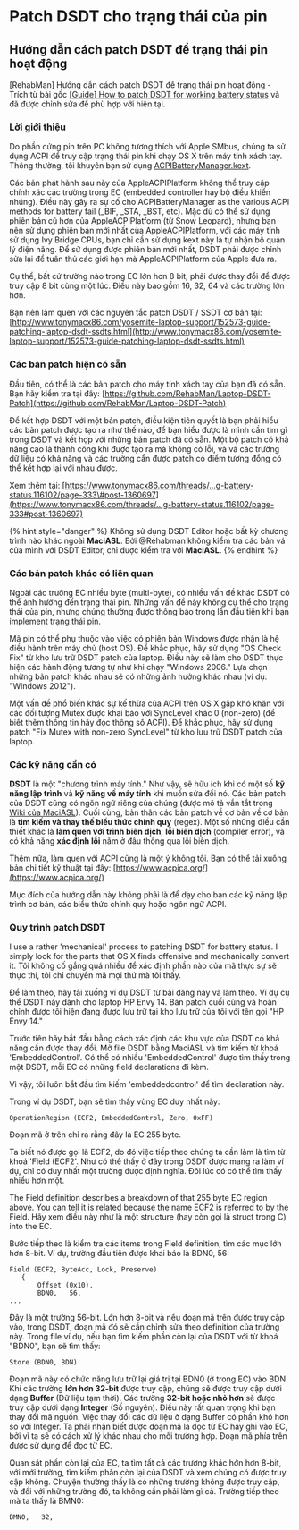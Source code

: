 # Patch DSDT cho trạng thái của pin

## Hướng dẫn cách patch DSDT để trạng thái pin hoạt động

\[RehabMan\] Hướng dẫn cách patch DSDT để trạng thái pin hoạt động - Trích từ bài gốc [\[Guide\] How to patch DSDT for working battery status](https://www.tonymacx86.com/threads/guide-how-to-patch-dsdt-for-working-battery-status.116102/) và đã được chỉnh sửa để phù hợp với hiện tại.

### **Lời giới thiệu**

Do phần cứng pin trên PC không tương thích với Apple SMbus, chúng ta sử dụng ACPI để truy cập trạng thái pin khi chạy OS X trên máy tính xách tay. Thông thường, tôi khuyên bạn sử dụng [ACPIBatteryManager.kext](https://github.com/RehabMan/OS-X-ACPI-Battery-Driver).  
  
Các bản phát hành sau này của AppleACPIPlatform không thể truy cập chính xác các trường trong EC \(embedded controller hay bộ điều khiển nhúng\). Điều này gây ra sự cố cho ACPIBatteryManager as the various ACPI methods for battery fail \(\_BIF, \_STA, \_BST, etc\). Mặc dù có thể sử dụng phiên bản cũ hơn của AppleACPIPlatform \(từ Snow Leopard\), nhưng bạn nên sử dụng phiên bản mới nhất của AppleACPIPlatform, với các máy tính sử dụng Ivy Bridge CPUs, bạn chỉ cần sử dụng kext này là tự nhận bộ quản lý điện năng. Để sử dụng được phiên bản mới nhất, DSDT phải được chỉnh sửa lại để tuân thủ các giới hạn mà AppleACPIPlatform của Apple đưa ra.  
  
Cụ thể, bất cứ trường nào trong EC lớn hơn 8 bit, phải được thay đổi để được truy cập 8 bit cùng một lúc. Điều này bao gồm 16, 32, 64 và các trường lớn hơn.

Bạn nên làm quen với các nguyên tắc patch DSDT / SSDT cơ bản tại: [http://www.tonymacx86.com/yosemite-laptop-support/152573-guide-patching-laptop-dsdt-ssdts.html](http://www.tonymacx86.com/yosemite-laptop-support/152573-guide-patching-laptop-dsdt-ssdts.html)

### **Các bản patch hiện có sẵn**

Đầu tiên, có thể là các bản patch cho máy tính xách tay của bạn đã có sẵn. Bạn hãy kiểm tra tại đây: [https://github.com/RehabMan/Laptop-DSDT-Patch](https://github.com/RehabMan/Laptop-DSDT-Patch)

Để kết hợp DSDT với một bản patch, điều kiện tiên quyết là bạn phải hiểu các bản patch được tạo ra như thế nào, để bạn hiểu được là mình cần tìm gì trong DSDT và kết hợp với những bản patch đã có sẵn. Một bộ patch có khả năng cao là thành công khi được tạo ra mà không có lỗi, và vá các trường dữ liệu có khả năng và các trường cần được patch có điểm tương đồng có thể kết hợp lại với nhau được.

Xem thêm tại: [https://www.tonymacx86.com/threads/...g-battery-status.116102/page-333\#post-1360697](https://www.tonymacx86.com/threads/...g-battery-status.116102/page-333#post-1360697)

{% hint style="danger" %}
Không sử dụng DSDT Editor hoặc bất kỳ chương trình nào khác ngoài **MaciASL**. Bởi @Rehabman không kiểm tra các bản vá của mình với DSDT Editor, chỉ được kiểm tra với **MaciASL**.
{% endhint %}

### **Các bản patch khác có liên quan**

Ngoài các trường EC nhiều byte \(multi-byte\), có nhiều vấn đề khác DSDT có thể ảnh hưởng đến trạng thái pin. Những vấn đề này không cụ thể cho trạng thái của pin, nhưng chúng thường được thông báo trong lần đầu tiên khi bạn implement trạng thái pin.

Mã pin có thể phụ thuộc vào việc có phiên bản Windows được nhận là hệ điều hành trên máy chủ \(host OS\). Để khắc phục, hãy sử dụng "OS Check Fix" từ kho lưu trữ DSDT patch của laptop. Điều này sẽ làm cho DSDT thực hiện các hành động tương tự như khi chạy "Windows 2006." Lựa chọn những bản patch khác nhau sẽ có những ảnh hưởng khác nhau \(ví dụ: "Windows 2012"\).

Một vấn đề phổ biến khác sự kế thừa của ACPI trên OS X gặp khó khăn với các đối tượng Mutex được khai báo với SyncLevel khác 0 \(non-zero\) \(để biết thêm thông tin hãy đọc thông số ACPI\). Để khắc phục, hãy sử dụng patch "Fix Mutex with non-zero SyncLevel" từ kho lưu trữ DSDT patch của laptop.

### Các kỹ năng cần có

**DSDT** là một "chương trình máy tính." Như vậy, sẽ hữu ích khi có một số **kỹ năng lập trình** và **kỹ năng về máy tính** khi muốn sửa đổi nó. Các bản patch của DSDT cũng có ngôn ngữ riêng của chúng \(được mô tả vắn tắt trong [Wiki của MaciASL](http://sourceforge.net/projects/maciasl/)\). Cuối cùng, bản thân các bản patch về cơ bản về cơ bản là **tìm kiếm và thay thế biểu thức chính quy** \(regex\). Một số những điều cần thiết khác là **làm quen với trình biên dịch**, **lỗi biên dịch** \(compiler error\), và có khả năng **xác định lỗi** nằm ở đâu thông qua lỗi biên dịch.

Thêm nữa, làm quen với ACPI cũng là một ý không tồi. Bạn có thể tải xuống bản chi tiết kỹ thuật tại đây: [https://www.acpica.org/](https://www.acpica.org/)

Mục đích của hướng dẫn này không phải là để dạy cho bạn các kỹ năng lập trình cơ bản, các biểu thức chính quy hoặc ngôn ngữ ACPI.

### Quy trình patch DSDT

I use a rather 'mechanical' process to patching DSDT for battery status. I simply look for the parts that OS X finds offensive and mechanically convert it. Tôi không cố gắng quá nhiều để xác định phần nào của mã thực sự sẽ thực thi, tôi chỉ chuyển mã mọi thứ mà tôi thấy.

Để làm theo, hãy tải xuống ví dụ DSDT từ bài đăng này và làm theo. Ví dụ cụ thể DSDT này dành cho laptop HP Envy 14. Bản patch cuối cùng và hoàn chỉnh được tôi hiện đang được lưu trữ tại kho lưu trữ của tôi với tên gọi "HP Envy 14."

Trước tiên hãy bắt đầu bằng cách xác định các khu vực của DSDT có khả năng cần được thay đổi. Mở file DSDT bằng MaciASL và tìm kiếm từ khoá 'EmbeddedControl'. Có thể có nhiều 'EmbeddedControl' được tìm thấy trong một DSDT, mỗi EC có những field declarations đi kèm.

Vì vậy, tôi luôn bắt đầu tìm kiếm 'embeddedcontrol' để tìm declaration này.

Trong ví dụ DSDT, bạn sẽ tìm thấy vùng EC duy nhất này:

```text
OperationRegion (ECF2, EmbeddedControl, Zero, 0xFF)
```

Đoạn mã ở trên chỉ ra rằng đây là EC 255 byte.

Ta biết nó được gọi là ECF2, do đó việc tiếp theo chúng ta cần làm là tìm từ khoá 'Field \(ECF2'. Như có thể thấy ở đây trong DSDT được mang ra làm ví dụ, chỉ có duy nhất một trường được định nghĩa. Đôi lúc có có thể tìm thấy nhiều hơn một.

The Field definition describes a breakdown of that 255 byte EC region above. You can tell it is related because the name ECF2 is referred to by the Field. Hãy xem điều này như là một structure \(hay còn gọi là struct trong C\) into the EC.

Bước tiếp theo là kiểm tra các items trong Field definition, tìm các mục lớn hơn 8-bit. Ví dụ, trường đầu tiên được khai báo là BDN0, 56:

```text
Field (ECF2, ByteAcc, Lock, Preserve)
   {
       Offset (0x10),
       BDN0,   56,
...
```

Đây là một trường 56-bit. Lớn hơn 8-bit và nếu đoạn mã trên được truy cập vào, trong DSDT, đoạn mã đó sẽ cần chỉnh sửa theo definition của trường này. Trong file ví dụ, nếu bạn tìm kiếm phần còn lại của DSDT với từ khoá "BDN0", bạn sẽ tìm thấy:

```text
Store (BDN0, BDN)
```

Đoạn mã này có chức năng lưu trữ lại giá trị tại BDN0 \(ở trong EC\) vào BDN. Khi các trường **lớn hơn 32-bit** được truy cập, chúng sẽ được truy cập dưới dạng **Buffer** \(Dữ liệu tạm thời\). Các trường **32-bit hoặc nhỏ hơn** sẽ được truy cập dưới dạng **Integer** \(Số nguyên\). Điều này rất quan trọng khi bạn thay đổi mã nguồn. Việc thay đổi các dữ liệu ở dạng Buffer có phần khó hơn so với Integer. Ta phải nhận biết được đoạn mã là đọc từ EC hay ghi vào EC, bởi vì ta sẽ có cách xử lý khác nhau cho mỗi trường hợp. Đoạn mã phía trên được sử dụng để đọc từ EC.

Quan sát phần còn lại của EC, ta tìm tất cả các trường khác hớn hơn 8-bit, với mới trường, tìm kiếm phần còn lại của DSDT và xem chúng có được truy cập không. Chuyện thường thấy là có những trường không được truy cập, và đối với những trường đó, ta không cần phải làm gì cả. Trường tiếp theo mà ta thấy là BMN0:

```text
BMN0,   32,
```



